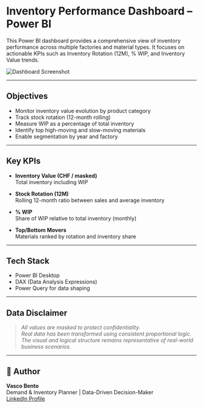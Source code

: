 # Inventory Performance Dashboard – Power BI

This Power BI dashboard provides a comprehensive view of inventory performance across multiple factories and material types. It focuses on actionable KPIs such as Inventory Rotation (12M), % WIP, and Inventory Value trends.

![Dashboard Screenshot](screenshot.png)

---

## Objectives

- Monitor inventory value evolution by product category
- Track stock rotation (12-month rolling)
- Measure WIP as a percentage of total inventory
- Identify top high-moving and slow-moving materials
- Enable segmentation by year and factory

---

##  Key KPIs

- **Inventory Value (CHF / masked)**  
  Total inventory including WIP

- **Stock Rotation (12M)**  
  Rolling 12-month ratio between sales and average inventory

- **% WIP**  
  Share of WIP relative to total inventory (monthly)

- **Top/Bottom Movers**  
  Materials ranked by rotation and inventory share

---

## Tech Stack

- Power BI Desktop  
- DAX (Data Analysis Expressions)  
- Power Query for data shaping

---

##  Data Disclaimer

> *All values are masked to protect confidentiality.*  
> *Real data has been transformed using consistent proportional logic.  
> The visual and logical structure remains representative of real-world business scenarios.*

---

## 📄 Author

**Vasco Bento**  
Demand & Inventory Planner | Data-Driven Decision-Maker  
[LinkedIn Profile](https://www.linkedin.com/in/vasco--bento)
